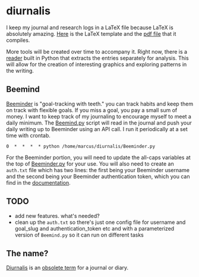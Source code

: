 # diurnalis
I keep my journal and research logs in a LaTeX file because LaTeX is absolutely amazing. [Here](journal.tex) is the LaTeX template and the [pdf file](journal.pdf) that it compiles.

More tools will be created over time to accompany it. Right now, there is a [reader](Reader.py) built in Python that extracts the entries separately for analysis. This will allow for the creation of interesting graphics and exploring patterns in the writing.

## Beemind
[Beeminder](https://www.beeminder.com/overview) is "goal-tracking with teeth." you can track habits and keep them on track with flexible goals. If you miss a goal, you pay a small sum of money. I want to keep track of my journaling to encourage myself to meet a daily minimum. The [Beemind.py](Beemind.py) script will read in the journal and push your daily writing up to Beeminder using an API call. I run it periodically at a set time with crontab.
```
0  *  *  *  * python /home/marcus/diurnalis/Beeminder.py
```
For the Beeminder portion, you will need to update the all-caps variables at the top of [Beeminder.py](Beeminder.py) for your use. You will also need to create an `auth.txt` file which has two lines: the first being your Beeminder username and the second being your Beeminder authentication token, which you can find in the [documentation](http://api.beeminder.com/#personal-authentication-token).

## TODO
- add new features. what's needed?
- clean up the `auth.txt` so there's just one config file for username and goal_slug and authentication_token etc and with a parameterized version of `Beemind.py` so it can run on different tasks

## The name?
[Diurnalis](https://en.wiktionary.org/wiki/diurnalis) is an [obsolete term](http://www.yourdictionary.com/diurnalis) for a journal or diary. 